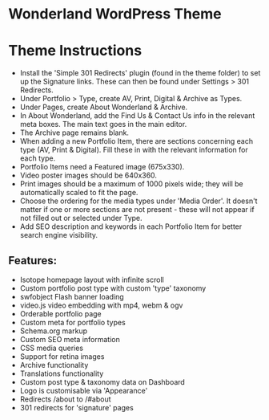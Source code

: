 # Wonderland WordPress Theme

# Theme Instructions

* Install the 'Simple 301 Redirects' plugin (found in the theme folder) to set up the Signature links. These can then be found under Settings  > 301 Redirects.
* Under Portfolio > Type, create AV, Print, Digital & Archive as Types.
* Under Pages, create About Wonderland & Archive.
* In About Wonderland, add the Find Us & Contact Us info in the relevant meta boxes. The main text goes in the main editor.
* The Archive page remains blank.
* When adding a new Portfolio Item, there are sections concerning each type (AV, Print & Digital). Fill these in with the relevant information for each type.
* Portfolio Items need a Featured image (675x330).
* Video poster images should be 640x360.
* Print images should be a maximum of 1000 pixels wide; they will be automatically scaled to fit the page.
* Choose the ordering for the media types under 'Media Order'. It doesn't matter if one or more sections are not present - these will not appear if not filled out or selected under Type.
* Add SEO description and keywords in each Portfolio Item for better search engine visibility.



## Features:

* Isotope homepage layout with infinite scroll
* Custom portfolio post type with custom 'type' taxonomy
* swfobject Flash banner loading
* video.js video embedding with mp4, webm & ogv
* Orderable portfolio page
* Custom meta for portfolio types
* Schema.org markup
* Custom SEO meta information
* CSS media queries
* Support for retina images
* Archive functionality
* Translations functionality
* Custom post type & taxonomy data on Dashboard
* Logo is customisable via 'Appearance'
* Redirects /about to /#about
* 301 redirects for 'signature' pages

